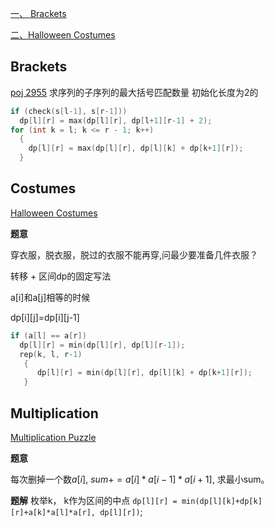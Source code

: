 [一、 Brackets](#Brackets)

[二、Halloween Costumes](#Costumes)

## Brackets
[poj 2955](http://poj.org/problem?id=2955)
求序列的子序列的最大括号匹配数量
初始化长度为2的
```c++
if (check(s[l-1], s[r-1]))
  dp[l][r] = max(dp[l][r], dp[l+1][r-1] + 2);
for (int k = l; k <= r - 1; k++)
  {
    dp[l][r] = max(dp[l][r], dp[l][k] + dp[k+1][r]);
  }
```
## Costumes
[Halloween Costumes](https://vjudge.net/problem/LightOJ-1422)

**题意**

穿衣服，脱衣服，脱过的衣服不能再穿,问最少要准备几件衣服？

转移 + 区间dp的固定写法

a[i]和a[j]相等的时候  

dp[i][j]=dp[i][j-1]
```c++
if (a[l] == a[r])
  dp[l][r] = min(dp[l][r], dp[l][r-1]);
  rep(k, l, r-1)
   {                 
      dp[l][r] = min(dp[l][r], dp[l][k] + dp[k+1][r]);
   }
```

## Multiplication
[Multiplication Puzzle](https://vjudge.net/problem/POJ-1651)

**题意**

每次删掉一个数$a[i]$, $sum += a[i] * a[i-1] * a[i+1]$, 求最小sum。

**题解**
枚举k， k作为区间的中点 `dp[l][r] = min(dp[l][k]+dp[k][r]+a[k]*a[l]*a[r], dp[l][r])`;



